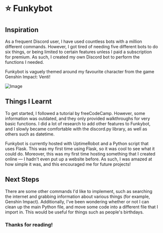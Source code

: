 # ⭐ Funkybot

## Inspiration

As a frequent Discord user, I have used countless bots with a million different commands. However, I got tired of needing five different bots to do six things, or
being limited to certain features unless I paid a subscription for premium. As such, I created my own Discord bot to perform the functions I needed.

Funkybot is vaguely themed around my favourite character from the game Genshin Impact: Venti!

![Image](https://media.discordapp.net/attachments/535232819853656114/889295385305174066/unknown.png?width=449&height=413)

## Things I Learnt

To get started, I followed a tutorial by freeCodeCamp. However, some information was outdated, and they only provided walkthroughs for very basic functions.
I did a lot of research to add other features to Funkybot, and I slowly became comfortable with the discord.py library, as well as others such as datetime.

Funkybot is currently hosted with UptimeRobot and a Python script that uses Flask. This was my first time using Flask, so it was cool to see what it could do.
Moreover, this was my first time hosting something that I created online — I hadn't even put up a website before. As such, I was amazed at how simple it was,
and this encouraged me for future projects!

## Next Steps

There are some other commands I'd like to implement, such as searching the internet and grabbing information about various things (for example, Genshin Impact).
Additionally, I've been wondering whether or not I can clean up the main Python file, and move some code into a different file that I import in.
This would be useful for things such as people's birthdays.

### Thanks for reading!

